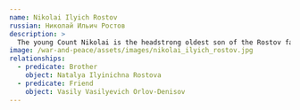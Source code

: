 ```yaml
---
name: Nikolai Ilyich Rostov
russian: Николай Ильич Ростов
description: >
  The young Count Nikolai is the headstrong oldest son of the Rostov family. Eager to get out and see the world, he is excited to give up his university studies and join the Russian army against the French and show he is a man. He's enthusiastic and dreams of glory in battle, but he's also naive and somehow manipulatable. Along with the rest of the family, Nikolai has grown up with his impoverished cousin Sonya. Now they are older and falling in love, his attachment to the poor young relation is a growing concern for his mother. 
image: /war-and-peace/assets/images/nikolai_ilyich_rostov.jpg
relationships:
  - predicate: Brother
    object: Natalya Ilyinichna Rostova
  - predicate: Friend
    object: Vasily Vasilyevich Orlov-Denisov
---
```

